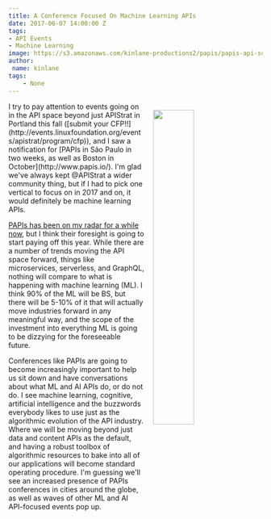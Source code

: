 ```yaml
---
title: A Conference Focused On Machine Learning APIs
date: 2017-06-07 14:00:00 Z
tags:
- API Events
- Machine Learning
image: https://s3.amazonaws.com/kinlane-productions2/papis/papis-api-screenshot.png
author:
 name: kinlane
tags:
    - None
---
```

<p><a href="http://www.papis.io/"><img src="https://s3.amazonaws.com/kinlane-productions2/papis/papis-api-screenshot.png" align="right" width="40%" style="padding: 15px;" /></a></p>I try to pay attention to events going on in the API space beyond just APIStrat in Portland this fall ([submit your CFP!!](http://events.linuxfoundation.org/events/apistrat/program/cfp)), and I saw a notification for [PAPIs in São Paulo in two weeks, as well as Boston in October](http://www.papis.io/). I'm glad we've always kept @APIStrat a wider community thing, but if I had to pick one vertical to focus on in 2017 and on, it would definitely be machine learning APIs.

[PAPIs has been on my radar for a while now](http://www.papis.io/), but I think their foresight is going to start paying off this year. While there are a number of trends moving the API space forward, things like microservices, serverless, and GraphQL, nothing will compare to what is happening with machine learning (ML). I think 90% of the ML will be BS, but there will be 5-10% of it that will actually move industries forward in any meaningful way, and the scope of the investment into everything ML is going to be dizzying for the foreseeable future.

Conferences like PAPIs are going to become increasingly important to help us sit down and have conversations about what ML and AI APIs do, or do not do. I see machine learning, cognitive, artificial intelligence and the buzzwords everybody likes to use just as the algorithmic evolution of the API industry. Where we will be moving beyond just data and content APIs as the default, and having a robust toolbox of algorithmic resources to bake into all of our applications will become standard operating procedure. I'm guessing we'll see an increased presence of PAPIs conferences in cities around the globe, as well as waves of other ML and AI API-focused events pop up.